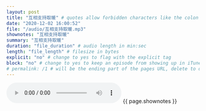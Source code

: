 ```yaml
---
layout: post
title: "互相支持取暖" # quotes allow forbidden characters like the colon
date: "2020-12-02 16:00:52"
file: "/audio/互相支持取暖.mp3"
shownotes: "互相支持取暖"
summary: "互相支持取暖"
duration: "file_duration" # audio length in min:sec
length: "file_length" # filesize in bytes
explicit: "no" # change to yes to flag with the explicit tag
block: "no" # change to yes to keep an episode from showing up in iTunes
# permalink: /1 # will be the ending part of the pages URL, delete to default to the title
---
```


<audio controls>
<source src="{{site.url}}{{site.baseurl}}{{ page.file }}" type="audio/x-mp3">
Your browser does not support the audio element.
</audio>
{{ page.shownotes }}

